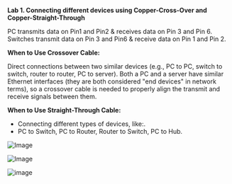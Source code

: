 **Lab 1. Connecting different devices using Copper-Cross-Over and Copper-Straight-Through**

PC transmits data on Pin1 and Pin2 & receives data on Pin 3 and Pin 6.
Switches transmit data on Pin 3 and Pin6 & receive data on Pin 1 and Pin 2.
   
**When to Use Crossover Cable:**

Direct connections between two similar devices (e.g., PC to PC, switch to switch, router to router, PC to server). Both a PC and a server have similar Ethernet interfaces (they are both considered "end devices" in network terms), so a crossover cable is needed to properly align the transmit and receive signals between them.

**When to Use Straight-Through Cable:**
- Connecting different types of devices, like:.
- PC to Switch, PC to Router, Router to Switch, PC to Hub.

 ![Image](https://github.com/user-attachments/assets/c14c1485-7a8e-4447-bf38-d0060d0c340f)

 ![Image](https://github.com/user-attachments/assets/4fe3c0f2-c726-48cf-9f19-a962a8bab30d)

![image](https://github.com/user-attachments/assets/78942284-c99c-4f65-9a91-9f3bb7fd0754)
